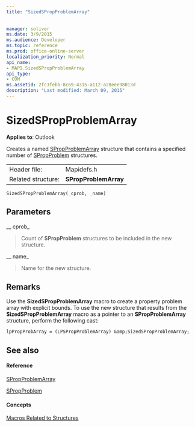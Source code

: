 ```yaml
---
title: "SizedSPropProblemArray"
 
 
manager: soliver
ms.date: 3/9/2015
ms.audience: Developer
ms.topic: reference
ms.prod: office-online-server
localization_priority: Normal
api_name:
- MAPI.SizedSPropProblemArray
api_type:
- COM
ms.assetid: 2fc3febb-8c69-4315-a112-a28eee98013d
description: "Last modified: March 09, 2015"
---
```


# SizedSPropProblemArray

  
  
**Applies to**: Outlook 
  
Creates a named [SPropProblemArray](spropproblemarray.md) structure that contains a specified number of [SPropProblem](spropproblem.md) structures. 
  
|||
|:-----|:-----|
|Header file:  <br/> |Mapidefs.h  <br/> |
|Related structure:  <br/> |**SPropProblemArray** <br/> |
   
```
SizedSPropProblemArray(_cprob, _name)
```

## Parameters

 __ cprob_
  
> Count of **SPropProblem** structures to be included in the new structure. 
    
 __ name_
  
> Name for the new structure.
    
## Remarks

Use the **SizedSPropProblemArray** macro to create a property problem array with explicit bounds. To use the new structure that results from the **SizedSPropProblemArray** macro as a pointer to an **SPropProblemArray** structure, perform the following cast: 
  
```
lpPropProbArray = (LPSPropProblemArray) &amp;SizedSPropProblemArray;
```

## See also

#### Reference

[SPropProblemArray](spropproblemarray.md)
  
[SPropProblem](spropproblem.md)
#### Concepts

[Macros Related to Structures](macros-related-to-structures.md)

